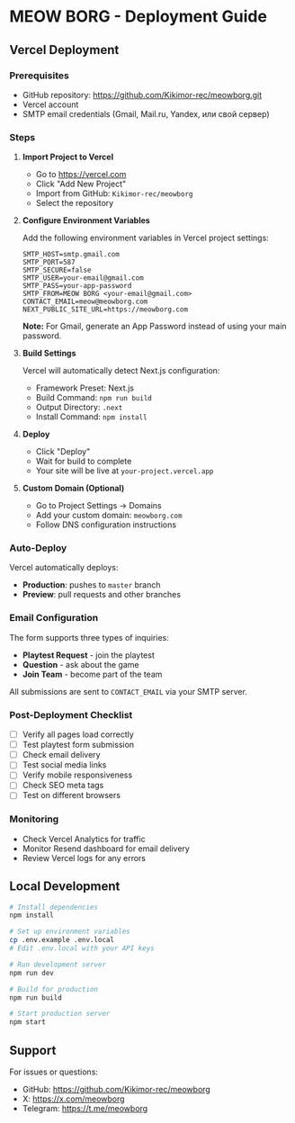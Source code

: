 # MEOW BORG - Deployment Guide

## Vercel Deployment

### Prerequisites
- GitHub repository: https://github.com/Kikimor-rec/meowborg.git
- Vercel account
- SMTP email credentials (Gmail, Mail.ru, Yandex, или свой сервер)

### Steps

1. **Import Project to Vercel**
   - Go to https://vercel.com
   - Click "Add New Project"
   - Import from GitHub: `Kikimor-rec/meowborg`
   - Select the repository

2. **Configure Environment Variables**
   
   Add the following environment variables in Vercel project settings:
   
   ```
   SMTP_HOST=smtp.gmail.com
   SMTP_PORT=587
   SMTP_SECURE=false
   SMTP_USER=your-email@gmail.com
   SMTP_PASS=your-app-password
   SMTP_FROM=MEOW BORG <your-email@gmail.com>
   CONTACT_EMAIL=meow@meowborg.com
   NEXT_PUBLIC_SITE_URL=https://meowborg.com
   ```
   
   **Note:** For Gmail, generate an App Password instead of using your main password.

3. **Build Settings**
   
   Vercel will automatically detect Next.js configuration:
   - Framework Preset: Next.js
   - Build Command: `npm run build`
   - Output Directory: `.next`
   - Install Command: `npm install`

4. **Deploy**
   
   - Click "Deploy"
   - Wait for build to complete
   - Your site will be live at `your-project.vercel.app`

5. **Custom Domain (Optional)**
   
   - Go to Project Settings → Domains
   - Add your custom domain: `meowborg.com`
   - Follow DNS configuration instructions

### Auto-Deploy

Vercel automatically deploys:
- **Production**: pushes to `master` branch
- **Preview**: pull requests and other branches

### Email Configuration

The form supports three types of inquiries:
- **Playtest Request** - join the playtest
- **Question** - ask about the game
- **Join Team** - become part of the team

All submissions are sent to `CONTACT_EMAIL` via your SMTP server.

### Post-Deployment Checklist

- [ ] Verify all pages load correctly
- [ ] Test playtest form submission
- [ ] Check email delivery
- [ ] Test social media links
- [ ] Verify mobile responsiveness
- [ ] Check SEO meta tags
- [ ] Test on different browsers

### Monitoring

- Check Vercel Analytics for traffic
- Monitor Resend dashboard for email delivery
- Review Vercel logs for any errors

## Local Development

```bash
# Install dependencies
npm install

# Set up environment variables
cp .env.example .env.local
# Edit .env.local with your API keys

# Run development server
npm run dev

# Build for production
npm run build

# Start production server
npm start
```

## Support

For issues or questions:
- GitHub: https://github.com/Kikimor-rec/meowborg
- X: https://x.com/meowborg
- Telegram: https://t.me/meowborg
